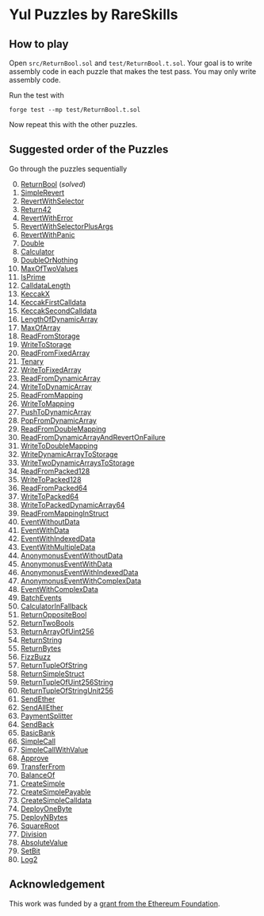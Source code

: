 # Yul Puzzles by RareSkills

## How to play
Open `src/ReturnBool.sol` and `test/ReturnBool.t.sol`. Your goal is to write assembly code in each puzzle that makes the test pass. You may only write assembly code.

Run the test with

```shell
forge test --mp test/ReturnBool.t.sol
```

Now repeat this with the other puzzles.

## Suggested order of the Puzzles
Go through the puzzles sequentially 

0.	[ReturnBool](https://github.com/RareSkills/yul-puzzles/blob/main/src/ReturnBool.sol) (_solved_)
1.	[SimpleRevert](https://github.com/RareSkills/yul-puzzles/blob/main/src/SimpleRevert.sol)
2.	[RevertWithSelector](https://github.com/RareSkills/yul-puzzles/blob/main/src/RevertWithSelector.sol)
3.	[Return42](https://github.com/RareSkills/yul-puzzles/blob/main/src/Return42.sol) 
4.	[RevertWithError](https://github.com/RareSkills/yul-puzzles/blob/main/src/RevertWithError.sol) 
5.	[RevertWithSelectorPlusArgs](https://github.com/RareSkills/yul-puzzles/blob/main/src/RevertWithSelectorPlusArgs.sol) 
6.	[RevertWithPanic](https://github.com/RareSkills/yul-puzzles/blob/main/src/RevertWithPanic.sol) 
7.	[Double](https://github.com/RareSkills/yul-puzzles/blob/main/src/Double.sol) 
8.	[Calculator](https://github.com/RareSkills/yul-puzzles/blob/main/src/Calculator.sol) 
9.	[DoubleOrNothing](https://github.com/RareSkills/yul-puzzles/blob/main/src/DoubleOrNothing.sol) 
10.	[MaxOfTwoValues](https://github.com/RareSkills/yul-puzzles/blob/main/src/MaxOfTwoValues.sol) 
11.	[IsPrime](https://github.com/RareSkills/yul-puzzles/blob/main/src/IsPrime.sol) 
12.	[CalldataLength](https://github.com/RareSkills/yul-puzzles/blob/main/src/CalldataLength.sol) 
13.	[KeccakX](https://github.com/RareSkills/yul-puzzles/blob/main/src/KeccakX.sol) 
14.	[KeccakFirstCalldata](https://github.com/RareSkills/yul-puzzles/blob/main/src/KeccakFirstCalldata.sol) 
15.	[KeccakSecondCalldata](https://github.com/RareSkills/yul-puzzles/blob/main/src/KeccakSecondCalldata.sol) 
16.	[LengthOfDynamicArray](https://github.com/RareSkills/yul-puzzles/blob/main/src/LengthOfDynamicArray.sol) 
17.	[MaxOfArray](https://github.com/RareSkills/yul-puzzles/blob/main/src/MaxOfArray.sol) 
18.	[ReadFromStorage](https://github.com/RareSkills/yul-puzzles/blob/main/src/ReadFromStorage.sol) 
19.	[WriteToStorage](https://github.com/RareSkills/yul-puzzles/blob/main/src/WriteToStorage.sol) 
20.	[ReadFromFixedArray](https://github.com/RareSkills/yul-puzzles/blob/main/src/ReadFromFixedArray.sol) 
21.	[Tenary](https://github.com/RareSkills/yul-puzzles/blob/main/src/Tenary.sol) 
22.	[WriteToFixedArray](https://github.com/RareSkills/yul-puzzles/blob/main/src/WriteToFixedArray.sol) 
23.	[ReadFromDynamicArray](https://github.com/RareSkills/yul-puzzles/blob/main/src/ReadFromDynamicArray.sol) 
24.	[WriteToDynamicArray](https://github.com/RareSkills/yul-puzzles/blob/main/src/WriteToDynamicArray.sol) 
25.	[ReadFromMapping](https://github.com/RareSkills/yul-puzzles/blob/main/src/ReadFromMapping.sol) 
26.	[WriteToMapping](https://github.com/RareSkills/yul-puzzles/blob/main/src/WriteToMapping.sol) 
27.	[PushToDynamicArray](https://github.com/RareSkills/yul-puzzles/blob/main/src/PushToDynamicArray.sol) 
28.	[PopFromDynamicArray](https://github.com/RareSkills/yul-puzzles/blob/main/src/PopFromDynamicArray.sol) 
29.	[ReadFromDoubleMapping](https://github.com/RareSkills/yul-puzzles/blob/main/src/ReadFromDoubleMapping.sol) 
30.	[ReadFromDynamicArrayAndRevertOnFailure](https://github.com/RareSkills/yul-puzzles/blob/main/src/ReadFromDynamicArrayAndRevertOnFailure.sol) 
31.	[WriteToDoubleMapping](https://github.com/RareSkills/yul-puzzles/blob/main/src/WriteToDoubleMapping.sol) 
32.	[WriteDynamicArrayToStorage](https://github.com/RareSkills/yul-puzzles/blob/main/src/WriteDynamicArrayToStorage.sol) 
33.	[WriteTwoDynamicArraysToStorage](https://github.com/RareSkills/yul-puzzles/blob/main/src/WriteTwoDynamicArraysToStorage.sol) 
34.	[ReadFromPacked128](https://github.com/RareSkills/yul-puzzles/blob/main/src/ReadFromPacked128.sol) 
35.	[WriteToPacked128](https://github.com/RareSkills/yul-puzzles/blob/main/src/WriteToPacked128.sol) 
36.	[ReadFromPacked64](https://github.com/RareSkills/yul-puzzles/blob/main/src/ReadFromPacked64.sol) 
37.	[WriteToPacked64](https://github.com/RareSkills/yul-puzzles/blob/main/src/WriteToPacked64.sol) 
38.	[WriteToPackedDynamicArray64](https://github.com/RareSkills/yul-puzzles/blob/main/src/WriteToPackedDynamicArray64.sol) 
39.	[ReadFromMappingInStruct](https://github.com/RareSkills/yul-puzzles/blob/main/src/ReadFromMappingInStruct.sol) 
40.	[EventWithoutData](https://github.com/RareSkills/yul-puzzles/blob/main/src/EventWithoutData.sol) 
41.	[EventWithData](https://github.com/RareSkills/yul-puzzles/blob/main/src/EventWithData.sol) 
42.	[EventWithIndexedData](https://github.com/RareSkills/yul-puzzles/blob/main/src/EventWithIndexedData.sol) 
43.	[EventWithMultipleData](https://github.com/RareSkills/yul-puzzles/blob/main/src/EventWithMultipleData.sol) 
44.	[AnonymonusEventWithoutData](https://github.com/RareSkills/yul-puzzles/blob/main/src/AnonymonusEventWithoutData.sol) 
45.	[AnonymonusEventWithData](https://github.com/RareSkills/yul-puzzles/blob/main/src/AnonymonusEventWithData.sol) 
46.	[AnonymonusEventWithIndexedData](https://github.com/RareSkills/yul-puzzles/blob/main/src/AnonymonusEventWithIndexedData.sol) 
47.	[AnonymonusEventWithComplexData](https://github.com/RareSkills/yul-puzzles/blob/main/src/AnonymonusEventWithComplexData.sol) 
48.	[EventWithComplexData](https://github.com/RareSkills/yul-puzzles/blob/main/src/EventWithComplexData.sol) 
49.	[BatchEvents](https://github.com/RareSkills/yul-puzzles/blob/main/src/BatchEvents.sol) 
50.	[CalculatorInFallback](https://github.com/RareSkills/yul-puzzles/blob/main/src/CalculatorInFallback.sol)
51. [ReturnOppositeBool](https://github.com/RareSkills/yul-puzzles/blob/main/src/ReturnOppositeBool.sol)
52. [ReturnTwoBools](https://github.com/RareSkills/yul-puzzles/blob/main/src/ReturnTwoBools.sol)
53. [ReturnArrayOfUint256](https://github.com/RareSkills/yul-puzzles/blob/main/src/ReturnArrayOfUint256.sol)
54. [ReturnString](https://github.com/RareSkills/yul-puzzles/blob/main/src/ReturnString.sol)
55. [ReturnBytes](https://github.com/RareSkills/yul-puzzles/blob/main/src/ReturnBytes.sol)
56. [FizzBuzz](https://github.com/RareSkills/yul-puzzles/blob/main/src/FizzBuzz.sol)
57. [ReturnTupleOfString](https://github.com/RareSkills/yul-puzzles/blob/main/src/ReturnTupleOfString.sol)
58. [ReturnSimpleStruct](https://github.com/RareSkills/yul-puzzles/blob/main/src/ReturnSimpleStruct.sol)
59. [ReturnTupleOfUint256String](https://github.com/RareSkills/yul-puzzles/blob/main/src/ReturnTupleOfUint256String.sol)
60. [ReturnTupleOfStringUnit256](https://github.com/RareSkills/yul-puzzles/blob/main/src/ReturnTupleOfStringUnit256.sol)
61. [SendEther](https://github.com/RareSkills/yul-puzzles/blob/main/src/SendEther.sol)
62. [SendAllEther](https://github.com/RareSkills/yul-puzzles/blob/main/src/SendAllEther.sol)
63. [PaymentSplitter](https://github.com/RareSkills/yul-puzzles/blob/main/src/PaymentSplitter.sol)
64. [SendBack](https://github.com/RareSkills/yul-puzzles/blob/main/src/SendBack.sol)
65. [BasicBank](https://github.com/RareSkills/yul-puzzles/blob/main/src/BasicBank.sol)
66. [SimpleCall](https://github.com/RareSkills/yul-puzzles/blob/main/src/SimpleCall.sol)
67. [SimpleCallWithValue](https://github.com/RareSkills/yul-puzzles/blob/main/src/SimpleCallWithValue.sol)
68. [Approve](https://github.com/RareSkills/yul-puzzles/blob/main/src/Approve.sol)
69. [TransferFrom](https://github.com/RareSkills/yul-puzzles/blob/main/src/TransferFrom.sol)
70. [BalanceOf](https://github.com/RareSkills/yul-puzzles/blob/main/src/BalanceOf.sol)
71. [CreateSimple](https://github.com/RareSkills/yul-puzzles/blob/main/src/CreateSimple.sol)
72. [CreateSimplePayable](https://github.com/RareSkills/yul-puzzles/blob/main/src/CreateSimplePayable.sol)
73. [CreateSimpleCalldata](https://github.com/RareSkills/yul-puzzles/blob/main/src/CreateSimpleCalldata.sol)
74. [DeployOneByte](https://github.com/RareSkills/yul-puzzles/blob/main/src/DeployOneByte.sol)
75. [DeployNBytes](https://github.com/RareSkills/yul-puzzles/blob/main/src/DeployNBytes.sol)
76. [SquareRoot](https://github.com/RareSkills/yul-puzzles/blob/main/src/SquareRoot.sol)
77. [Division](https://github.com/RareSkills/yul-puzzles/blob/main/src/Division.sol)
78. [AbsoluteValue](https://github.com/RareSkills/yul-puzzles/blob/main/src/AbsoluteValue.sol)
79. [SetBit](https://github.com/RareSkills/yul-puzzles/blob/main/src/SetBit.sol)
80. [Log2](https://github.com/RareSkills/yul-puzzles/blob/main/src/Log2.sol)

## Acknowledgement
This work was funded by a [grant from the Ethereum Foundation](https://blog.ethereum.org/2025/02/06/allocation-q4-24#:~:text=Set%20of%2080%20puzzles%20for%20players%20to%20become%20comfortable%20with%20writing%20Yul%20assembly%20where%20players%20fill%20out%20a%20code%20block%20and%20see%20if%20the%20unit%20tests%20pass.).
